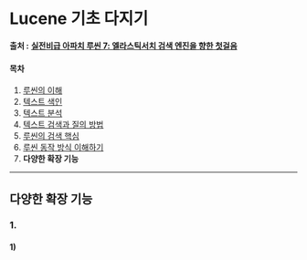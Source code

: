 # Lucene 기초 다지기

 **출처 :** [**실전비급 아파치 루씬 7: 엘라스틱서치 검색 엔진을 향한 첫걸음**](https://book.naver.com/bookdb/book_detail.nhn?bid=14134564)

#### 목차

1. [루씬의 이해]()
2. [텍스트 색인]()
3. [텍스트 분석]()
4. [텍스트 검색과 질의 방법]()
5. [루씬의 검색 핵심]()
6. [루씬 동작 방식 이해하기]()
7. **다양한 확장 기능**



___

## 다양한 확장 기능

### 1. 

#### 1)